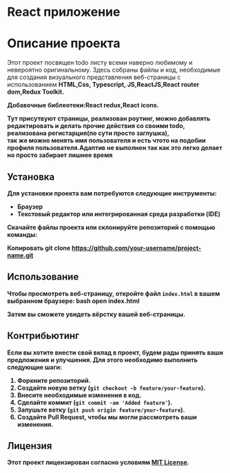 # React приложение
# Описание проекта

Этот проект посвящен todo листу всеми наверно любимому и невероятно оригинальному. Здесь собраны файлы и код, необходимые для создания визуального представления веб-страницы с использованием <strong>HTML<strong/>,<strong>Css<strong/>, <strong>Typescript<strong/>, <strong>JS<strong/>,<strong>ReactJS<strong/>,<strong>React router dom<strong/>,<strong>Redux Toolkit<strong/>.

Добавочные библеотеки:<strong>React redux<strong/>,<strong>React icons<strong/>.

Тут присутвуют страницы, реализован роутинг, можно добавлять редактировать и делать прочие действия со своими todo, реализована регистарция(по сути просто заглушка),<br/>
так же можно менять имя пользователя и есть чтото на подобии профиля пользователя.Адаптив не выполнен так как это легко делает но просто забирает лишнее время


## Установка

Для установки проекта вам потребуются следующие инструменты:

- Браузер
- Текстовый редактор или интегрированная среда разработки (IDE)

Скачайте файлы проекта или склонируйте репозиторий с помощью команды:

Копировать
git clone https://github.com/your-username/project-name.git

## Использование

Чтобы просмотреть веб-страницу, откройте файл `index.html` в вашем выбранном браузере:
bash
open index.html

Затем вы сможете увидеть вёрстку вашей веб-страницы.

## Контрибьютинг

Если вы хотите внести свой вклад в проект, будем рады принять ваши предложения и улучшения. Для этого необходимо выполнить следующие шаги:

1. Форкните репозиторий.
2. Создайте новую ветку (`git checkout -b feature/your-feature`).
3. Внесите необходимые изменения в код.
4. Сделайте коммит (`git commit -am 'Added feature'`).
5. Запушьте ветку (`git push origin feature/your-feature`).
6. Создайте Pull Request, чтобы мы могли рассмотреть ваши изменения.

## Лицензия

Этот проект лицензирован согласно условиям [MIT License](LICENSE).
